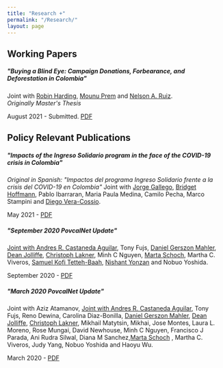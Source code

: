 ```yaml
---
title: "Research +"
permalink: "/Research/"
layout: page
---
```


## Working Papers
##### "Buying a Blind Eye: Campaign Donations, Forbearance, and Deforestation in Colombia"
Joint with [Robin Harding](https://www.robinharding.org/), [Mounu Prem](https://sites.google.com/site/fcomunozma/research?authuser=0) and [Nelson A. Ruiz](https://sites.google.com/view/nruiz/home).  
*Originally Master's Thesis*

August 2021 - Submitted. [PDF](https://papers.ssrn.com/sol3/papers.cfm?abstract_id=3869953)


## Policy Relevant Publications
##### "Impacts of the Ingreso Solidario program in the face of the COVID-19 crisis in Colombia"
*Original in Spanish: "Impactos del programa Ingreso Solidario frente a la crisis del COVID-19 en Colombia"*
Joint with [Jorge Gallego](https://sites.google.com/site/jagallegod/home), [Bridget Hoffmann](https://www.iadb.org/en/research-and-data/author/bridget-hoffmann), Pablo Ibarraran, Maria Paula Medina, Camilo Pecha, Marco Stampini and [Diego Vera-Cossio](https://sites.google.com/view/diegoveracossio/home).

May 2021 - [PDF](https://publications.iadb.org/publications/spanish/document/Impactos-del-programa-Ingreso-Solidario-frente-a-la-crisis-del-COVID-19-en-Colombia.pdf)

##### "September 2020 PovcalNet Update"
[Joint with Andres R. Castaneda Aguilar](https://randrescastaneda.rbind.io/), Tony Fujs, [Daniel Gerszon Mahler](https://sites.google.com/view/danielmahler/), [Dean Jolliffe](https://sites.google.com/site/dmjolliffe/home), [Christoph Lakner](https://sites.google.com/site/christophlakner/), Minh C Nguyen, [Marta Schoch](https://martaschoch.weebly.com/), Martha C. Viveros, [Samuel Kofi Tetteh-Baah](https://sites.google.com/view/samuelkofitettehbaah/home), [Nishant Yonzan](https://sites.google.com/view/nishantyonzan/home) and Nobuo Yoshida.

September 2020 - [PDF](http://hdl.handle.net/10986/34451)

##### "March 2020 PovcalNet Update"
Joint with Aziz Atamanov, [Joint with Andres R. Castaneda Aguilar](https://randrescastaneda.rbind.io/), Tony Fujs, Reno Dewina, Carolina Diaz-Bonilla, [Daniel Gerszon Mahler](https://sites.google.com/view/danielmahler/), [Dean Jolliffe](https://sites.google.com/site/dmjolliffe/home), [Christoph Lakner](https://sites.google.com/site/christophlakner/), Mikhail Matytsin, Mikhai, Jose Montes, Laura L.  Moreno, Rose Mungai, David Newhouse, Minh C Nguyen, Francisco J Parada, Ani Rudra Silwal, Diana M Sanchez,[Marta Schoch](https://martaschoch.weebly.com/) , Martha C. Viveros, Judy Yang, Nobuo Yoshida and Haoyu Wu.  

March 2020 - [PDF](http://hdl.handle.net/10986/3349)
